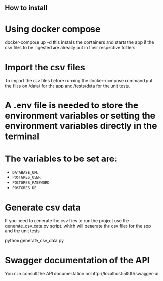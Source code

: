## How to install

# Using docker compose 
docker-compose up -d
this installs the containers and starts the app if the csv files to be ingested are already put in their respective folders

# Import the csv files
To import the csv files before running  the docker-compose command put the files on /data/ for the app  and   /tests/data for the unit tests.

# A .env file is needed to store the environment variables or setting the environment variables directly in the terminal
# The variables to be set are:
- `DATABASE_URL`
- `POSTGRES_USER`
- `POSTGRES_PASSWORD`
- `POSTGRES_DB`

# Generate csv data 
If you need to generate the csv files to run the project use the generate_csv_data.py script, 
which will generate the csv files for the app and the unit tests

python generate_csv_data.py

# Swagger documentation of the API
You can consult the API documentation on
http://localhost:5000/swagger-ui
